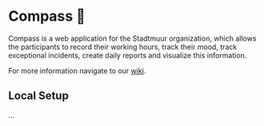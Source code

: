 # Compass 🧭
Compass is a web application for the Stadtmuur organization, which allows the participants to record their working hours, track their mood, track exceptional incidents, create daily reports and visualize this information.

For more information navigate to our [wiki](https://github.com/ZHAW-PM4-Compass/compass/wiki).

## Local Setup
...
